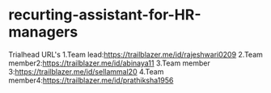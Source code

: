 # recurting-assistant-for-HR-managers 
Trialhead URL's
1.Team lead:https://trailblazer.me/id/rajeshwari0209
2.Team member2:https://trailblazer.me/id/abinaya11
3.Team member 3:https://trailblazer.me/id/sellammal20
4.Team member4:https://trailblazer.me/id/prathiksha1956
